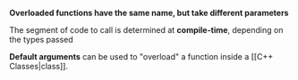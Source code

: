 **Overloaded functions have the same name, but take different parameters**

The segment of code to call is determined at **compile-time**, depending on the types passed

**Default arguments** can be used to "overload" a function inside a [[C++ Classes|class]].
